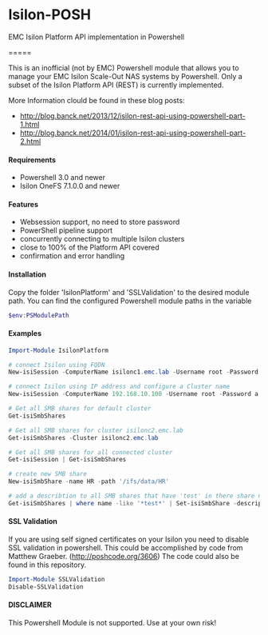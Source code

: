 # Isilon-POSH

EMC Isilon Platform API implementation in Powershell

=====

This is an inofficial (not by EMC) Powershell module that allows you to manage your EMC Isilon Scale-Out NAS systems by Powershell. Only a subset of the  Isilon Platform API (REST) is currently implemented. 

More Information clould be found in these blog posts:
* http://blog.banck.net/2013/12/isilon-rest-api-using-powershell-part-1.html
* http://blog.banck.net/2014/01/isilon-rest-api-using-powershell-part-2.html

#### Requirements
* Powershell 3.0 and newer
* Isilon OneFS 7.1.0.0 and newer

#### Features
* Websession support, no need to store password
* PowerShell pipeline support
* concurrently connecting to multiple Isilon clusters
* close to 100% of the Platform API covered
* confirmation and error handling

#### Installation

Copy the folder 'IsilonPlatform' and 'SSLValidation' to the desired module path.
You can find the configured Powershell module paths in the variable 
```PowerShell
$env:PSModulePath
```

#### Examples
```PowerShell
Import-Module IsilonPlatform

# connect Isilon using FQDN
New-isiSession -ComputerName isilonc1.emc.lab -Username root -Password a

# connect Isilon using IP address and configure a Cluster name
New-isiSession -ComputerName 192.168.10.100 -Username root -Password a -Cluster isilonc2

# Get all SMB shares for default cluster
Get-isiSmbShares

# Get all SMB shares for cluster isilonc2.emc.lab
Get-isiSmbShares -Cluster isilonc2.emc.lab

# Get all SMB shares for all connected cluster
Get-isiSession | Get-isiSmbShares

# create new SMB share
New-isiSmbShare -name HR -path '/ifs/data/HR'

# add a describtion to all SMB shares that have 'test' in there share name
Get-isiSmbShares | where name -like '*test*' | Set-isiSmbShare -description 'This is a Test Share'
```

#### SSL Validation
If you are using self signed certificates on your Isilon you need to disable SSL validation in powershell.
This could be accomplished by code from Matthew Graeber. (http://poshcode.org/3606)
The code could also be found in this repository.

```PowerShell
Import-Module SSLValidation
Disable-SSLValidation
```

#### DISCLAIMER
This Powershell Module is not supported. Use at your own risk!
